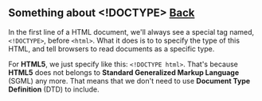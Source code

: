 ## Something about <!DOCTYPE> [Back](./qa.md)

In the first line of a HTML document, we'll always see a special tag named, `<!DOCTYPE>`, before `<html>`. What it does is to to specify the type of this HTML, and tell browsers to read documents as a specific type.

For **HTML5**, we just specify like this: `<!DOCTYPE html>`. That's because **HTML5** does not belongs to **Standard Generalized Markup Language** (SGML) any more. That means that we don't need to use **Document Type Definition** (DTD) to include.



